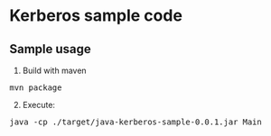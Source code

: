Kerberos sample code
====================

Sample usage
------------

1. Build with maven

<pre>mvn package</pre>

2. Execute:

<pre>java -cp ./target/java-kerberos-sample-0.0.1.jar Main <principal> <keytab> <url></pre>
